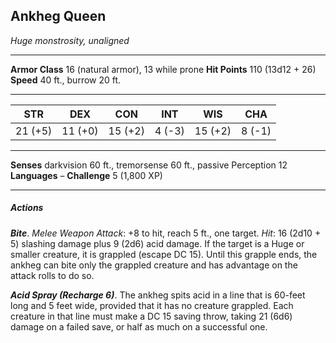 ## Ankheg Queen
_Huge monstrosity, unaligned_

---

**Armor Class** 16 (natural armor), 13 while prone
**Hit Points** 110 (13d12 + 26)
**Speed** 40 ft., burrow 20 ft.

---

| STR     | DEX     | CON     | INT    | WIS     | CHA    |
| ------- | ------- | ------- | ------ | ------- | ------ |
| 21 (+5) | 11 (+0) | 15 (+2) | 4 (-3) | 15 (+2) | 8 (-1) | 

---

**Senses** darkvision 60 ft., tremorsense 60 ft., passive Perception 12
**Languages** –
**Challenge** 5 (1,800 XP)

---

##### Actions

_**Bite**_. _Melee Weapon Attack_: +8 to hit, reach 5 ft., one target. _Hit_: 16 (2d10 + 5) slashing damage plus 9 (2d6) acid damage. If the target is a Huge or smaller creature, it is grappled (escape DC 15). Until this grapple ends, the ankheg can bite only the grappled creature and has advantage on the attack rolls to do so.

_**Acid Spray (Recharge 6)**_. The ankheg spits acid in a line that is 60-feet long and 5 feet wide, provided that it has no creature grappled. Each creature in that line must make a DC 15 saving throw, taking 21 (6d6) damage on a failed save, or half as much on a successful one.